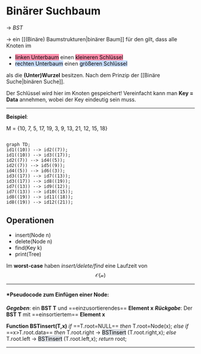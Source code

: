 # Binärer Suchbaum
-> _BST_

-> ein [[(Binäre) Baumstrukturen|binärer Baum]] für den gilt, dass alle Knoten im

- <mark style="background: #FF5582A6;">linken Unterbaum</mark> einen <mark style="background: #FF5582A6;">kleineren Schlüssel</mark>
- <mark style="background: #ADCCFFA6;">rechten Unterbaum</mark> einen <mark style="background: #ADCCFFA6;">größeren Schlüssel </mark>

als die **(Unter)Wurzel** besitzen. Nach dem Prinzip der [[Binäre Suche|binären Suche]].

Der Schlüssel wird hier im Knoten gespeichert! Vereinfacht kann man **Key = Data** annehmen, wobei der Key eindeutig sein muss.

----------------------------------------
**Beispiel**:

M = {10, 7, 5, 17, 19, 3, 9, 13, 21, 12, 15, 18}

```mermaid

graph TD; 
id1((10)) --> id2((7));
id1((10)) --> id3((17));
id2((7)) --> id4((5));
id2((7)) --> id5((9));
id4((5)) --> id6((3));
id3((17)) --> id7((13));
id3((17)) --> id8((19));
id7((13)) --> id9((12));
id7((13)) --> id10((15));
id8((19)) --> id11((18));
id8((19)) --> id12((21));
```

## Operationen

* insert(Node n)
* delete(Node n)
* find(Key k)
* print(Tree)

Im **worst-case** haben _insert/delete/find_ eine Laufzeit von $$\mathcal{O(n)}$$

-----------------

#### ***Pseudocode** zum Einfügen einer Node:

***Gegeben***: ein **BST T** und ==einzusortierendes== **Element x**
***Rückgabe***: Der **BST T** mit ==einsortiertem== **Element x**

**Function BSTinsert(T,x)**
_if_ ==T.root=NULL== _then_
T.root=Node(x);
_else if_ ==x>T.root.data== _then_
T.root.right -> <mark style="background: #CACFD9A6;">BSTinsert</mark> (T.root.right,x);
_else_
T.root.left -> <mark style="background: #CACFD9A6;">BSTinsert</mark> (T.root.left,x);
_return_ root;

------------------------

